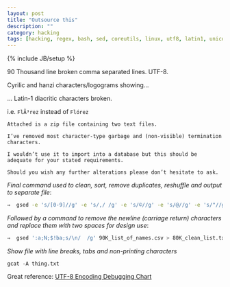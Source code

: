 ```yaml
---
layout: post
title: "Outsource this"
description: ""
category: hacking 
tags: [hacking, regex, bash, sed, coreutils, linux, utf8, latin1, unicode, gcat, gsed]
---
```

{% include JB/setup %}

90 Thousand line broken comma separated lines. UTF-8. 

Cyrilic and hanzi characters/logograms showing...

... Latin-1 diacritic characters broken.

i.e. `FlÃ³rez` instead of `Flórez`

    Attached is a zip file containing two text files.

    I’ve removed most character-type garbage and (non-visible) termination characters. 

    I wouldn’t use it to import into a database but this should be adequate for your stated requirements. 

    Should you wish any further alterations please don’t hesitate to ask.

*Final command used to clean, sort, remove duplicates, reshuffle and output to separate file*:

```bash
⇒  gsed -e 's/[0-9]//g' -e 's/,/ /g' -e 's/©//g' -e 's/@//g' -e 's/"//g' -e '/^$/d' -e 's/Â´/´/g' -e 's/Ãº/ú/g' -e 's/Ã±/ñ/g' -e 's/Ã³/ó/g' -e 's/Ã¡/á/g' -e 's/Ã­/í/g' -e 's/Ã/é/g' -e 's/<U+0081>//g' -e 's/  / /g' -e "s/[[:space:]]$//" 90K_list_of_names.csv |sort |uniq | gshuf > 80K_clean_list.csv
```

*Followed by a command to remove the newline (carriage return) characters and replace them with two spaces for design use*:

```bash
⇒  gsed ':a;N;$!ba;s/\n/  /g' 90K_list_of_names.csv > 80K_clean_list.txt
```

*Show file with line breaks, tabs and non-printing characters*

`gcat -A thing.txt`

Great reference: [UTF-8 Encoding Debugging Chart](http://www.i18nqa.com/debug/utf8-debug.html)
